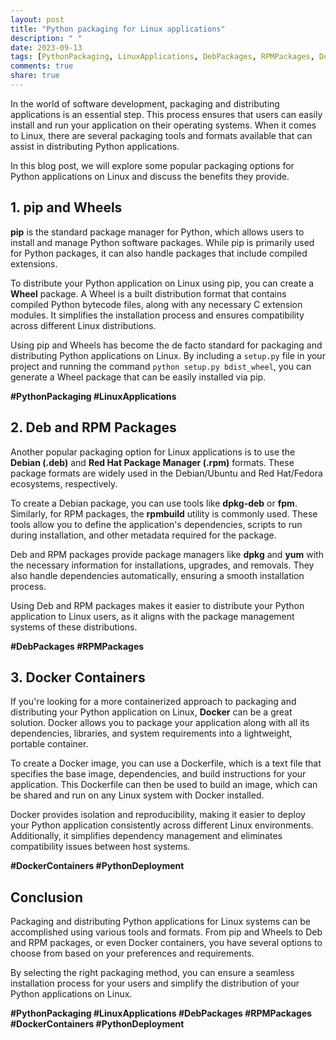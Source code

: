 ```yaml
---
layout: post
title: "Python packaging for Linux applications"
description: " "
date: 2023-09-13
tags: [PythonPackaging, LinuxApplications, DebPackages, RPMPackages, DockerContainers, PythonDeployment, PythonPackaging, LinuxApplications, DebPackages, RPMPackages, DockerContainers, PythonDeployment]
comments: true
share: true
---
```


In the world of software development, packaging and distributing applications is an essential step. This process ensures that users can easily install and run your application on their operating systems. When it comes to Linux, there are several packaging tools and formats available that can assist in distributing Python applications.

In this blog post, we will explore some popular packaging options for Python applications on Linux and discuss the benefits they provide.

## 1. **pip and Wheels**

**pip** is the standard package manager for Python, which allows users to install and manage Python software packages. While pip is primarily used for Python packages, it can also handle packages that include compiled extensions.

To distribute your Python application on Linux using pip, you can create a **Wheel** package. A Wheel is a built distribution format that contains compiled Python bytecode files, along with any necessary C extension modules. It simplifies the installation process and ensures compatibility across different Linux distributions.

Using pip and Wheels has become the de facto standard for packaging and distributing Python applications on Linux. By including a `setup.py` file in your project and running the command `python setup.py bdist_wheel`, you can generate a Wheel package that can be easily installed via pip.

**#PythonPackaging #LinuxApplications**

## 2. **Deb and RPM Packages**

Another popular packaging option for Linux applications is to use the **Debian (.deb)** and **Red Hat Package Manager (.rpm)** formats. These package formats are widely used in the Debian/Ubuntu and Red Hat/Fedora ecosystems, respectively.

To create a Debian package, you can use tools like **dpkg-deb** or **fpm**. Similarly, for RPM packages, the **rpmbuild** utility is commonly used. These tools allow you to define the application's dependencies, scripts to run during installation, and other metadata required for the package.

Deb and RPM packages provide package managers like **dpkg** and **yum** with the necessary information for installations, upgrades, and removals. They also handle dependencies automatically, ensuring a smooth installation process.

Using Deb and RPM packages makes it easier to distribute your Python application to Linux users, as it aligns with the package management systems of these distributions.

**#DebPackages #RPMPackages**

## 3. **Docker Containers**

If you're looking for a more containerized approach to packaging and distributing your Python application on Linux, **Docker** can be a great solution. Docker allows you to package your application along with all its dependencies, libraries, and system requirements into a lightweight, portable container.

To create a Docker image, you can use a Dockerfile, which is a text file that specifies the base image, dependencies, and build instructions for your application. This Dockerfile can then be used to build an image, which can be shared and run on any Linux system with Docker installed.

Docker provides isolation and reproducibility, making it easier to deploy your Python application consistently across different Linux environments. Additionally, it simplifies dependency management and eliminates compatibility issues between host systems.

**#DockerContainers #PythonDeployment**

## Conclusion

Packaging and distributing Python applications for Linux systems can be accomplished using various tools and formats. From pip and Wheels to Deb and RPM packages, or even Docker containers, you have several options to choose from based on your preferences and requirements.

By selecting the right packaging method, you can ensure a seamless installation process for your users and simplify the distribution of your Python applications on Linux.

**#PythonPackaging #LinuxApplications #DebPackages #RPMPackages #DockerContainers #PythonDeployment**